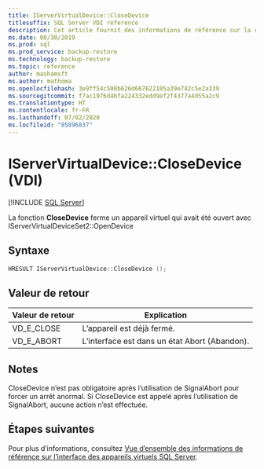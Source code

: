 ```yaml
---
title: IServerVirtualDevice::CloseDevice
titlesuffix: SQL Server VDI reference
description: Cet article fournit des informations de référence sur la commande IServerVirtualDevice::CloseDevice.
ms.date: 08/30/2019
ms.prod: sql
ms.prod_service: backup-restore
ms.technology: backup-restore
ms.topic: reference
author: mashamsft
ms.author: mathoma
ms.openlocfilehash: 3e9ff54c500b626d667622105a39e742c5e2a339
ms.sourcegitcommit: f7ac1976d4bfa224332edd9ef2f4377a4d55a2c9
ms.translationtype: HT
ms.contentlocale: fr-FR
ms.lasthandoff: 07/02/2020
ms.locfileid: "85896837"
---
```

# <a name="iservervirtualdeviceclosedevice-vdi"></a>IServerVirtualDevice::CloseDevice (VDI)

[!INCLUDE [SQL Server](../../../includes/applies-to-version/sqlserver.md)]

La fonction **CloseDevice** ferme un appareil virtuel qui avait été ouvert avec IServerVirtualDeviceSet2::OpenDevice

## <a name="syntax"></a>Syntaxe

```c
HRESULT IServerVirtualDevice::CloseDevice ();
```

## <a name="return-value"></a>Valeur de retour

|Valeur de retour | Explication |
|---|---|
| VD_E_CLOSE | L’appareil est déjà fermé. |
| VD_E_ABORT | L’interface est dans un état Abort (Abandon). |

## <a name="remarks"></a>Notes

CloseDevice n’est pas obligatoire après l’utilisation de SignalAbort pour forcer un arrêt anormal. Si CloseDevice est appelé après l’utilisation de SignalAbort, aucune action n’est effectuée.

## <a name="next-steps"></a>Étapes suivantes

Pour plus d’informations, consultez [Vue d’ensemble des informations de référence sur l’interface des appareils virtuels SQL Server](reference-virtual-device-interface.md).